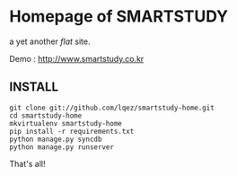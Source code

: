 Homepage of SMARTSTUDY
======================


a yet another *flat* site.

Demo : <http://www.smartstudy.co.kr>


INSTALL
-------

    git clone git://github.com/lqez/smartstudy-home.git
    cd smartstudy-home
    mkvirtualenv smartstudy-home
    pip install -r requirements.txt
    python manage.py syncdb
    python manage.py runserver


That's all!
